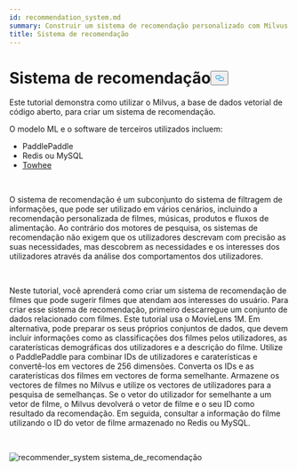 ```yaml
---
id: recommendation_system.md
summary: Construir um sistema de recomendação personalizado com Milvus.
title: Sistema de recomendação
---
```

<h1 id="Recommender-System" class="common-anchor-header">Sistema de recomendação<button data-href="#Recommender-System" class="anchor-icon" translate="no">
      <svg translate="no"
        aria-hidden="true"
        focusable="false"
        height="20"
        version="1.1"
        viewBox="0 0 16 16"
        width="16"
      >
        <path
          fill="#0092E4"
          fill-rule="evenodd"
          d="M4 9h1v1H4c-1.5 0-3-1.69-3-3.5S2.55 3 4 3h4c1.45 0 3 1.69 3 3.5 0 1.41-.91 2.72-2 3.25V8.59c.58-.45 1-1.27 1-2.09C10 5.22 8.98 4 8 4H4c-.98 0-2 1.22-2 2.5S3 9 4 9zm9-3h-1v1h1c1 0 2 1.22 2 2.5S13.98 12 13 12H9c-.98 0-2-1.22-2-2.5 0-.83.42-1.64 1-2.09V6.25c-1.09.53-2 1.84-2 3.25C6 11.31 7.55 13 9 13h4c1.45 0 3-1.69 3-3.5S14.5 6 13 6z"
        ></path>
      </svg>
    </button></h1><p>Este tutorial demonstra como utilizar o Milvus, a base de dados vetorial de código aberto, para criar um sistema de recomendação.</p>
<p>O modelo ML e o software de terceiros utilizados incluem:</p>
<ul>
<li>PaddlePaddle</li>
<li>Redis ou MySQL</li>
<li><a href="https://towhee.io/">Towhee</a></li>
</ul>
<p></br></p>
<p>O sistema de recomendação é um subconjunto do sistema de filtragem de informações, que pode ser utilizado em vários cenários, incluindo a recomendação personalizada de filmes, músicas, produtos e fluxos de alimentação. Ao contrário dos motores de pesquisa, os sistemas de recomendação não exigem que os utilizadores descrevam com precisão as suas necessidades, mas descobrem as necessidades e os interesses dos utilizadores através da análise dos comportamentos dos utilizadores.</p>
<p></br></p>
<p>Neste tutorial, você aprenderá como criar um sistema de recomendação de filmes que pode sugerir filmes que atendam aos interesses do usuário. Para criar esse sistema de recomendação, primeiro descarregue um conjunto de dados relacionado com filmes. Este tutorial usa o MovieLens 1M. Em alternativa, pode preparar os seus próprios conjuntos de dados, que devem incluir informações como as classificações dos filmes pelos utilizadores, as caraterísticas demográficas dos utilizadores e a descrição do filme. Utilize o PaddlePaddle para combinar IDs de utilizadores e caraterísticas e convertê-los em vectores de 256 dimensões. Converta os IDs e as caraterísticas dos filmes em vectores de forma semelhante. Armazene os vectores de filmes no Milvus e utilize os vectores de utilizadores para a pesquisa de semelhanças. Se o vetor do utilizador for semelhante a um vetor de filme, o Milvus devolverá o vetor de filme e o seu ID como resultado da recomendação. Em seguida, consultar a informação do filme utilizando o ID do vetor de filme armazenado no Redis ou MySQL.</p>
<p></br></p>
<p>
  
   <span class="img-wrapper"> <img translate="no" src="/docs/v2.4.x/assets/recommendation_system.png" alt="recommender_system" class="doc-image" id="recommender_system" />
   </span> <span class="img-wrapper"> <span>sistema_de_recomendação</span> </span></p>
